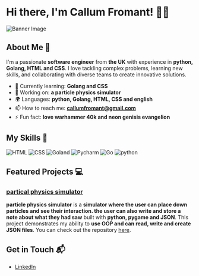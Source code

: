 # Hi there, I'm Callum Fromant! 👋😁

![Banner Image](https://th.bing.com/th/id/OIP.V_jGvdkZKVw4vsasNb_rdAHaEK?w=270&h=180&c=7&r=0&o=7&dpr=1.3&pid=1.7&rm=3)

## About Me 💂

I'm a passionate **software engineer** from **the UK** with experience in **python, Golang, HTML and CSS**. I love tackling complex problems, learning new skills, and collaborating with diverse teams to create innovative solutions.

- 🌱 Currently learning: **Golang and CSS**
- 🔭 Working on: **a particle physics simulator**
- 🌍 Languages: **python, Golang, HTML, CSS and english**
- 📫 How to reach me: **callumfromant@gmail.com**
- ⚡ Fun fact: **love warhammer 40k and neon genisis evangelion**

## My Skills 🧠

![HTML](https://img.shields.io/badge/-HTML-E34F26?style=flat-square&logo=html5&logoColor=white)
![CSS](https://img.shields.io/badge/-CSS-1572B6?style=flat-square&logo=css3&logoColor=white)
![Goland](https://img.shields.io/badge/GoLand-000000?style=for-the-badge&logo=goland&logoColor=white)
![Pycharm](https://img.shields.io/badge/PyCharm-000000.svg?&style=for-the-badge&logo=PyCharm&logoColor=white)
![Go](https://img.shields.io/badge/Go-00ADD8?style=for-the-badge&logo=go&logoColor=white)
![python](https://img.shields.io/badge/Python-FFD43B?style=for-the-badge&logo=python&logoColor=blue)

## Featured Projects 💻

### [partical physics simulator](https://github.com/Exverge-Editz/Particle-physics-simulator)

**particle physics simulator** is a **simulator where the user can place down particles and see their interaction. the user can also write and store a note about what they had saw** built with **python, pygame and JSON**. This project demonstrates my ability to **use OOP and can read, write and create JSON files**. You can check out the repository [here](https://github.com/Exverge-Editz/Particle-physics-simulator).

## Get in Touch 📬

- [LinkedIn](www.linkedin.com/in/callum-fromant-b369b3372)


